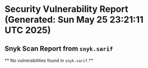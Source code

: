 # Security Vulnerability Report (Generated: Sun May 25 23:21:11 UTC 2025)


## Snyk Scan Report from `snyk.sarif`
** No vulnerabilities found in `snyk.sarif`.**

